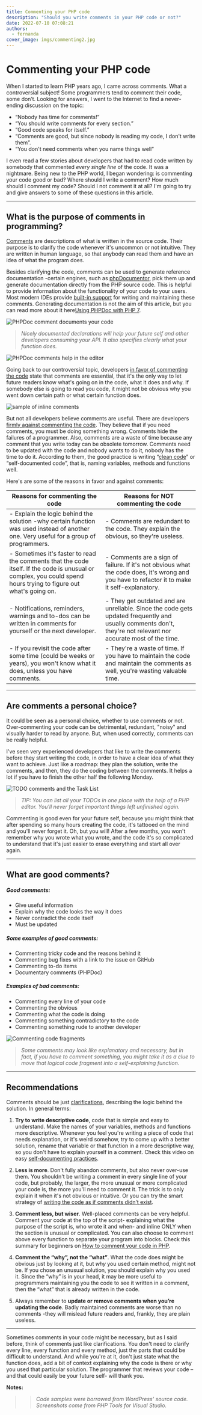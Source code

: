 ```yaml
---
title: Commenting your PHP code
description: "Should you write comments in your PHP code or not?"
date: 2022-07-10 07:08:21
authors:
  - fernanda
cover_image: imgs/commenting2.jpg
---
```


# Commenting your PHP code

When I started to learn PHP years ago, I came across comments. What a controversial subject! Some programmers tend to comment their code, some don’t. Looking for answers, I went to the Internet to find a never-ending discussion on the topic: 

<!-- more -->

- “Nobody has time for comments!” 
- “You should write comments for every section.” 
- “Good code speaks for itself.” 
- “Comments are good, but since nobody is reading my code, I don't write them”. 
- “You don't need comments when you name things well” 

I even read a few stories about developers that had to read code written by somebody that commented *every single line* of the code. It was a nightmare. Being new to the PHP world, I began wondering: is commenting your code good or bad? Where should I write a comment? How much should I comment my code? Should I not comment it at all? I'm going to try and give answers to some of these questions in this article.

---

## What is the purpose of comments in programming?

[Comments](https://www.cs.utah.edu/~germain/PPS/Topics/commenting.html) are descriptions of what is written in the source code. Their purpose is to clarify the code whenever it's uncommon or not intuitive. They are written in human language, so that anybody can read them and have an idea of what the program does. 

Besides clarifying the code, comments can be used to generate reference documentation -certain engines, such as [phpDocumentor](https://www.phpdoc.org/), pick them up and generate documentation directly from the PHP source code. This is helpful to provide information about the functionality of your code to your users. Most modern IDEs provide [built-in support](https://docs.devsense.com/en/vscode/editor/phpdoc) for writing and maintaining these comments. Generating documentation is not the aim of this article, but you can read more about it here[Using PHPDoc with PHP 7](https://blog.devsense.com/using-phpdoc-with-php7-and-make-it-work). 

![PHPDoc comment documents your code](https://blog.devsense.com/bl-content/uploads/pages/autosave-06b42e810e999309cff584856870b4cd/phpdoc-1.png)
> *Nicely documented declarations will help your future self and other developers consuming your API. It also specifies clearly what your function does.*

![PHPDoc comments help in the editor](https://blog.devsense.com/bl-content/uploads/pages/autosave-06b42e810e999309cff584856870b4cd/phpdoc-2.png)

Going back to our controversial topic, developers [in favor of commenting the code](http://www.icsharpcode.net/TechNotes/Commenting20020413.pdf) state that comments are essential, that it's the only way to let future readers know what's going on in the code, what it does and why. If somebody else is going to read you code, it might not be obvious why you went down certain path or what certain function does.

![sample of inline comments](https://blog.devsense.com/bl-content/uploads/pages/autosave-06b42e810e999309cff584856870b4cd/comment-sample.png)

But not all developers believe comments are useful. There are developers [firmly against commenting the code](https://www.youtube.com/watch?v=vXoeGIVTI4M). They believe that if you need comments, you must be doing something wrong. Comments hide the failures of a programmer. Also, comments are a waste of time because any comment that you write today can be obsolete tomorrow. Comments need to be updated with the code and nobody wants to do it, nobody has the time to do it. According to them, the good practice is writing “[clean code](https://medium.com/mindorks/how-to-write-clean-code-lessons-learnt-from-the-clean-code-robert-c-martin-9ffc7aef870c)” or “self-documented code”, that is, naming variables, methods and functions well.

Here's are some of the reasons in favor and against comments:

| Reasons for commenting the code | Reasons for **NOT** commenting the code |
| --- | --- |
| - Explain the logic behind the solution -why certain function was used instead of another one. Very useful for a group of programmers. | - Comments are redundant to the code. They explain the obvious, so they're useless. |
| - Sometimes it's faster to read the comments that the code itself. If the code is unusual or complex, you could spend hours trying to figure out what's going on.  | - Comments are a sign of failure. If it's not obvious what the code does, it's wrong and you have to refactor it to make it self-explanatory. |
| - Notifications, reminders, warnings and to-dos can be written in comments for yourself or the next developer. | - They get outdated and are unreliable. Since the code gets updated frequently and usually comments don't, they're not relevant nor accurate most of the time. |
| - If you revisit the code after some time (could be weeks or years), you won't know what it does, unless you have comments. | - They're a waste of time. If you have to maintain the code and maintain the comments as well, you're wasting valuable time. |

---

## Are comments a personal choice?

It could be seen as a personal choice, whether to use comments or not. Over-commenting your code can be detrimental, redundant, "noisy" and visually harder to read by anyone. But, when used correctly, comments can be really helpful.

I've seen very experienced developers that like to write the comments before they start writing the code, in order to have a clear idea of what they want to achieve. Just like a roadmap: they plan the solution, write the comments, and then, they do the coding between the comments. It helps a lot if you have to finish the other half the following Monday.

![TODO comments and the Task List](https://blog.devsense.com/bl-content/uploads/pages/autosave-06b42e810e999309cff584856870b4cd/todo-comments.png)
> *TIP: You can list all your TODOs in one place with the help of a PHP editor. You'll never forget important things left unfinished again.*

Commenting is good even for your future self, because you might think that after spending so many hours creating the code, it's tattooed on the mind and you'll never forget it. Oh, but you will! After a few months, you won't remember why you wrote what you wrote, and the code it's so complicated to understand that it's just easier to erase everything and start all over again.

---

## What are good comments?

##### Good comments:

- Give useful information
- Explain why the code looks the way it does
- Never contradict the code itself
- Must be updated

##### Some examples of good comments:

-	Commenting tricky code and the reasons behind it
-	Commenting bug fixes with a link to the issue on GitHub
-	Commenting to-do items
-	Documentary comments (PHPDoc)

##### Examples of bad comments:

-	Commenting every line of your code
-	Commenting the obvious
-	Commenting what the code is doing
-	Commenting something contradictory to the code
-	Commenting something rude to another developer 


![Commenting code fragments](https://blog.devsense.com/bl-content/uploads/pages/autosave-06b42e810e999309cff584856870b4cd/maybe-bad-comment.png)
> *Some comments may look like explanatory and necessary, but in fact, if you have to comment something, you might take it as a clue to move that logical code fragment into a self-explaining function.*

---

## Recommendations 

Comments should be just [clarifications](https://medium.freecodecamp.org/code-comments-the-good-the-bad-and-the-ugly-be9cc65fbf83), describing the logic behind the solution. In general terms:

1. **Try to write descriptive code**, code that is simple and easy to understand. Make the names of your variables, methods and functions more descriptive. Whenever you feel you're writing a piece of code that needs explanation, or it's weird somehow, try to come up with a better solution, rename that variable or that function in a more descriptive way, so you don't have to explain yourself in a comment. Check this video on easy [self-documenting practices](https://www.youtube.com/watch?v=2-KBQsTo8AY). 

2. **Less is more**. Don't fully abandon comments, but also never over-use them. You shouldn't be writing a comment in every single line of your code, but probably, the larger, the more unusual or more complicated your code is, the more you'll need to comment it. The trick is to only explain it when it's not obvious or intuitive. Or you can try the smart strategy of [writing the code as if comments didn’t exist](https://blog.codinghorror.com/coding-without-comments/).

3. **Comment less, but wiser**. Well-placed comments can be very helpful. Comment your code at the top of the script- explaining what the purpose of the script is, who wrote it and when- and inline ONLY when the section is unusual or complicated. You can also choose to comment above every function to separate your program into blocks. Check this summary for beginners on [How to comment your code in PHP](https://www.wikihow.com/Comment-in-PHP).

4. **Comment the “why”, not the “what”**. What the code does might be obvious just by looking at it, but *why* you used certain method, might not be. If you chose an unusual solution, you should explain why you used it. Since the “why” is in your head, it may be more useful to programmers maintaining you the code to see it written in a comment, then the “what” that is already written in the code.

5. Always remember to **update or remove comments when you’re updating the code**. Badly maintained comments are worse than no comments -they will mislead future readers and, frankly, they are plain useless.

---

Sometimes comments in your code might be necessary, but as I said before, think of comments just like clarifications. You don't need to clarify every line, every function and every method, just the parts that could be difficult to understand. And while you're at it, don't just state what the function does, add a bit of context explaining why the code is there or why you used that particular solution. The programmer that reviews your code –and that could easily be your future self- will thank you.

**Notes:**
>> *Code samples were borrowed from WordPress' source code. Screenshots come from PHP Tools for Visual Studio.*